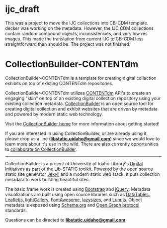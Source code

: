 # ijc_draft

This was a project to move the IJC collections into CB-CDM template. decker was working on the metadata. 
However, the IJC CDM collections contain random compound objects, inconsistencies, and very low res images. 
This made the translation from current IJC to CB-CDM less straightforward than should be. 
The project was not finished. 

# CollectionBuilder-CONTENTdm

CollectionBuilder-CONTENTdm is a template for creating digital collection exhibits on top of existing CONTENTdm repositories.

CollectionBuilder-CONTENTdm utilizes [CONTENTdm](https://www.oclc.org/en/contentdm.html) API's to create an engaging "skin" on top of an existing digital collection repository using your existing collection metadata.
[CollectionBuilder](https://github.com/CollectionBuilder/) is an open source tool for creating digital collection and exhibit websites that are driven by metadata and powered by modern static web technology.

Visit the [CollectionBuilder home](https://collectionbuilder.github.io/) for more information about getting started!

If you are interested in using CollectionBuilder, or are already using it, please drop us a line (**libstatic.uidaho@gmail.com**) since we would love to learn more about it's use in the wild. 
There are also currently opportunities to [collaborate on CollectionBuilder](https://collectionbuilder.github.io/about.html#the-grant).

----------

CollectionBuilder is a project of University of Idaho Library's [Digital Initiatives](https://www.lib.uidaho.edu/digital/) as part of the Lib-STATIC toolkit. 
Powered by the open source static site generator [Jekyll](https://jekyllrb.com/) and a modern static web stack, it puts collection metadata to work building beautiful sites.

The basic frame work is created using [Bootstrap](https://getbootstrap.com/) and [jQuery](https://jquery.com/).
Metadata visualizations are built using open source libraries such as [DataTables](https://datatables.net/), [Leafletjs](http://leafletjs.com/), [lightGallery](http://sachinchoolur.github.io/lightGallery/), [FontAwesome](https://fontawesome.com/), [lazysizes](https://github.com/aFarkas/lazysizes), and [Lunr.js](https://lunrjs.com/).
Object metadata is exposed using [Schema.org](http://schema.org) and [Open Graph protocol](http://ogp.me/) standards.

Questions can be directed to **libstatic.uidaho@gmail.com**
